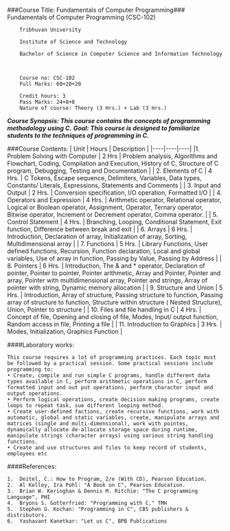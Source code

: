 ###Course Title: Fundamentals of Computer Programming###
        Fundamentals of Computer Programming (CSC-102)
 
        Tribhuvan University

        Institute of Science and Technology

        Bachelor of Science in Computer Science and Information Technology



        Course no: CSC-102
        Full Marks: 60+20+20

        Credit hours: 3
        Pass Marks: 24+8+8
        Nature of course: Theory (3 Hrs.) + Lab (3 Hrs.)

___Course Synopsis:   This course contains the concepts of programming methodology using C.___
___Goal: This course is designed to familiarize students to the techniques of programming in C.___

###Course Contents:
| Unit   |  Hours  | Description   |
|----|----|----|
|1. Problem Solving with Computer |  2 Hrs  |   Problem analysis, Algorithms and Flowchart, Coding, Compilation and Execution, History of C, Structure of C program, Debugging, Testing and Documentation |
|  2. Elements of C  |  4 Hrs.  |  C Tokens, Escape sequence, Delimiters, Variables, Data types, Constants/ Literals, Expressions, Statements and Comments   |
|  3. Input and Output  |  2 Hrs.  |  Conversion specification, I/O operation, Formatted I/O |
|  4. Operators and Expression  |  4 Hrs.  |  Arithmetic operator, Relational operator, Logical or Boolean operator, Assignment, Operator, Ternary operator, Bitwise operator, Increment or Decrement operator, Comma operator.  |
|  5. Control Statement  |  4 Hrs.  |  Branching, Looping, Conditional Statement, Exit function, Difference between break and exit  |
|  6. Arrays  |  6 Hrs.  |  Introduction, Declaration of array, Initialization of array, Sorting, Multidimensional array  |
|  7. Functions  |  5 Hrs.  |  Library Functions, User defined functions, Recursion, Function declaration, Local and global variables, Use of array in function, Passing by Value, Passing by Address  |
|  8. Pointers  |  6 Hrs.  |  Introduction, The & and * operator, Declaration of pointer, Pointer to pointer, Pointer arithmetic, Array and Pointer, Pointer and array, Pointer with multidimensional array, Pointer and strings, Array of pointer with string, Dynamic memory allocation |
|  9. Structure and Union   |  5 Hrs.  |  Introduction, Array of structure, Passing structure to function, Passing array of structure to function, Structure within structure ( Nested Structure), Union, Pointer to structure  |
|  10. Files and file handling in C  |  4 Hrs.  |  Concept of file, Opening and closing of file, Modes, Input/ output function, Random access in file, Printing a file  |
|  11. Introduction to Graphics  |  3 Hrs.  |  Modes, Initialization, Graphics Function  |

####Laboratory works: 
```
This course requires a lot of programming practices. Each topic must be followed by a practical session. Some practical sessions include programming to:
• Create, compile and run simple C programs, handle different data types available in C, perform arithmetic operations in C, perform formatted input and out put operations, perform character input and output operations.
• Perform logical operations, create decision making programs, create loops to repeat task, sue different looping method.
• Create user-defined factions, create recursive functions, work with automatic, global and static variables, create, manipulate arrays and matrices (single and multi-dimensional), work with pointes, dynamically allocate de-allocate storage space during runtime, manipulate strings (character arrays) using various string handling functions.
• Create and use structures and files to keep record of students, employees etc
````
####References:
````
1.	Deitel, C.: How to Program, 2/e (With CD), Pearson Education.
2.	Al Kelley, Ira Pohl: "A Book on C", Pearson Education.
3.	Brian W. Keringhan & Dennis M. Ritchie: "The C programming Language", PHI
4.	Bryons S. Gotterfried: "Programming with C," TMH
5.	Stephen G. Kochan: "Programming in C", CBS publishers & distributors.
6.	Yashavant Kanetkar: "Let us C", BPB Publications
````